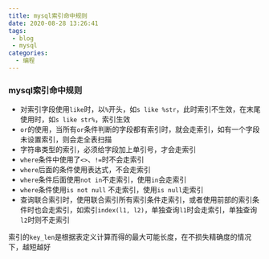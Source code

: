 ```yaml
---
title: mysql索引命中规则 
date: 2020-08-28 13:26:41 
tags: 
 - blog
 - mysql
categories: 
  - 编程
---
```



### mysql索引命中规则 


- 对索引字段使用`like`时，以`%`开头，如`s like %str`，此时索引不生效，在末尾使用时，如`s like str%`，索引生效
- `or`的使用，当所有`or`条件判断的字段都有索引时，就会走索引，如有一个字段未设置索引，则会走全表扫描
- 字符串类型的索引，必须给字段加上单引号，才会走索引
- `where`条件中使用了`<>`、`!=`时不会走索引
- `where`后面的条件使用表达式，不会走索引
- `where`条件后面使用`not in`不走索引，使用`in`会走索引
- `where`条件使用`is not null` 不走索引，使用`is null`走索引
- 查询联合索引时，使用联合索引所有索引条件走索引，或者使用前部的索引条件时也会走索引，如索引`index(l1, l2)`，单独查询`l1`时会走索引，单独查询`l2`时则不走索引



索引的`key_len`是根据表定义计算而得的最大可能长度，在不损失精确度的情况下，越短越好

